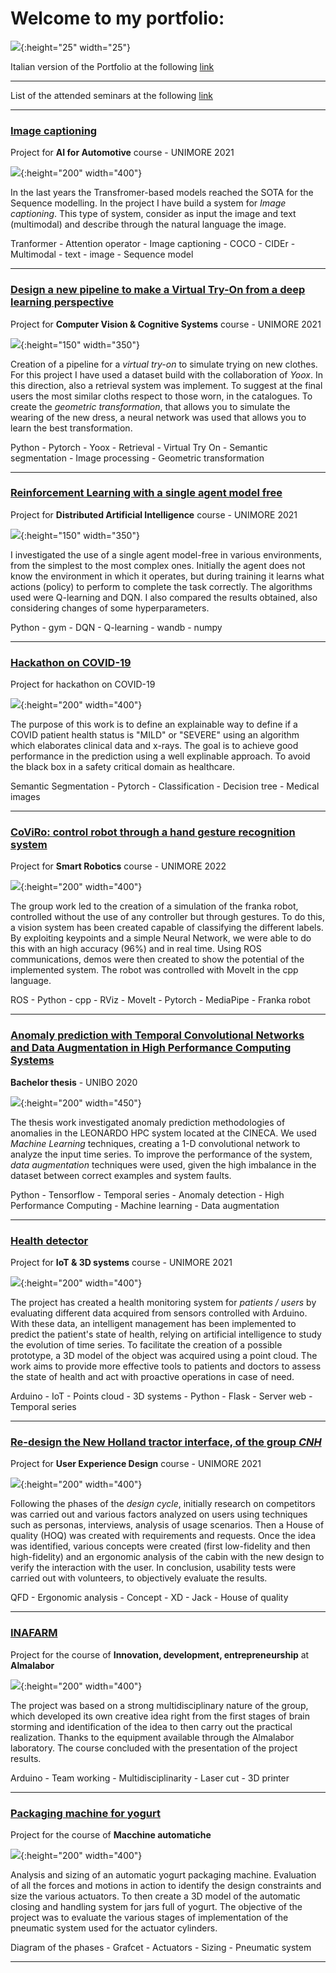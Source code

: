 # Welcome to my portfolio:

![](images\italian.jpg){:height="25" width="25"}

Italian version of the Portfolio at the following [link](https://federico1-creator.github.io/Portfolio/)

---

List of the attended seminars at the following [link](https://github.com/federico1-creator/seminars_followed/blob/main/README.md)

---

### [Image captioning](https://github.com/federico1-creator/AI4A)
Project for **AI for Automotive** course - UNIMORE 2021

![](/images/AI4A.jpg){:height="200" width="400"}

In the last years the Transfromer-based models reached the SOTA for the Sequence modelling.
In the project I have build a system for *Image captioning*.
This type of system, consider as input the image and text (multimodal)
and describe through the natural language the image. 

Tranformer - Attention operator - Image captioning - COCO - CIDEr - Multimodal - text - image - Sequence model

---

### [Design a new pipeline to make a Virtual Try-On from a deep learning perspective](https://github.com/federico1-creator/CV-CS)
Project for **Computer Vision & Cognitive Systems** course - UNIMORE 2021

![](/images/VITON.jpg){:height="150" width="350"}

Creation of a pipeline for a *virtual try-on* to simulate trying on new clothes.  For this project I have used a dataset build with the collaboration of *Yoox*.
In this direction, also a retrieval system was implement. To suggest at the final users the most similar cloths respect to those worn, in the catalogues.
To create the *geometric transformation*, that allows you to simulate the wearing of the new dress, a neural network was used that allows you to learn the best transformation. 

Python - Pytorch - Yoox - Retrieval - Virtual Try On - Semantic segmentation - Image processing - Geometric transformation

---

### [Reinforcement Learning with a single agent model free](https://github.com/federico1-creator/Distributed-AI)
Project for **Distributed Artificial Intelligence** course - UNIMORE 2021

![](/images/image.png){:height="150" width="350"}

I investigated the use of a single agent model-free in various environments, from the simplest to the most complex ones.
Initially the agent does not know the environment in which it operates, but during training it learns what actions (policy) to perform to complete the task correctly.
The algorithms used were Q-learning and DQN.
I also compared the results obtained, also considering changes of some hyperparameters.

Python - gym - DQN - Q-learning - wandb - numpy

---

### [Hackathon on COVID-19](https://github.com/federico1-creator/covid-hackathon)
Project for hackathon on COVID-19

![](/images/final.jpg){:height="200" width="400"}

The purpose of this work is to define an explainable way to define if a COVID patient health status is "MILD" or "SEVERE" using an algorithm which elaborates clinical data and x-rays. The goal is to achieve good performance in the prediction using a well explinable approach.
To avoid the black box in a safety critical domain as healthcare.

Semantic Segmentation - Pytorch - Classification - Decision tree - Medical images

---

### [CoViRo: control robot through a hand gesture recognition system](https://github.com/federico1-creator/gesture_robot)
Project for **Smart Robotics** course - UNIMORE 2022

![](/images/SR.jpg){:height="200" width="400"}

The group work led to the creation of a simulation of the franka robot, controlled without the use of any controller but through gestures.
To do this, a vision system has been created capable of classifying the different labels.
By exploiting keypoints and a simple Neural Network, we were able to do this with an high accuracy (96%) and in real time.
Using ROS communications, demos were then created to show the potential of the implemented system. 
The robot was controlled with MoveIt in the cpp language.

ROS - Python - cpp - RViz - MoveIt - Pytorch - MediaPipe - Franka robot

---

### [Anomaly prediction with Temporal Convolutional Networks and Data Augmentation in High Performance Computing Systems](https://github.com/federico1-creator/Thesis)
**Bachelor thesis** - UNIBO 2020 

![](/images/prova_tesi_L.jpg){:height="200" width="450"}

The thesis work investigated anomaly prediction methodologies of anomalies in the LEONARDO HPC system located at the CINECA.
We used *Machine Learning* techniques, creating a 1-D convolutional network to analyze the input time series.
To improve the performance of the system, *data augmentation* techniques were used, given the high imbalance in the dataset between correct examples and system faults.

Python - Tensorflow - Temporal series - Anomaly detection - High Performance Computing - Machine learning - Data augmentation

---

### [Health detector](https://github.com/federico1-creator/HEALTH-DETECTOR)
Project for **IoT & 3D systems** course - UNIMORE 2021 

![](/images/IoT.jpg){:height="200" width="400"}

The project has created a health monitoring system for *patients / users* by evaluating different data acquired from sensors controlled with Arduino. With these data, an intelligent management has been implemented to predict the patient's state of health, relying on artificial intelligence to study the evolution of time series.
To facilitate the creation of a possible prototype, a 3D model of the object was acquired using a point cloud.
The work aims to provide more effective tools to patients and doctors to assess the state of health and act with proactive operations in case of need.

Arduino - IoT - Points cloud - 3D systems - Python - Flask - Server web - Temporal series

---

### [Re-design the New Holland tractor interface, of the group *CNH*](https://github.com/federico1-creator/HowIMetYourTractor)
Project for **User Experience Design** course - UNIMORE 2021 

![](/images/uxd.jpg){:height="200" width="400"}

Following the phases of the *design cycle*, initially research on competitors was carried out and various factors analyzed on users using techniques such as personas, interviews, analysis of usage scenarios. Then a House of quality (HOQ) was created with requirements and requests.
Once the idea was identified, various concepts were created (first low-fidelity and then high-fidelity) and an ergonomic analysis of the cabin with the new design to verify the interaction with the user. In conclusion, usability tests were carried out with volunteers, to objectively evaluate the results.

QFD - Ergonomic analysis - Concept - XD - Jack - House of quality 

---

### [INAFARM](https://github.com/federico1-creator/INAFarm)
Project for the course of **Innovation, development, entrepreneurship** at **Almalabor**

![](/images/INAFARM.jpg){:height="200" width="400"}

The project was based on a strong multidisciplinary nature of the group, which developed its own creative idea right from the first stages of brain storming and identification of the idea to then carry out the practical realization. 
Thanks to the equipment available through the Almalabor laboratory. The course concluded with the presentation of the project results.

Arduino - Team working - Multidisciplinarity - Laser cut - 3D printer

---

### [Packaging machine for yogurt](https://github.com/federico1-creator/Progetto-macchina-yogourt)
Project for the course of **Macchine automatiche**

![](/images/yogurt.jpg){:height="200" width="400"}

Analysis and sizing of an automatic yogurt packaging machine.
Evaluation of all the forces and motions in action to identify the design constraints and size the various actuators.
To then create a 3D model of the automatic closing and handling system for jars full of yogurt.
The objective of the project was to evaluate the various stages of implementation of the pneumatic system used for the actuator cylinders.

Diagram of the phases - Grafcet -  Actuators - Sizing - Pneumatic system

---
